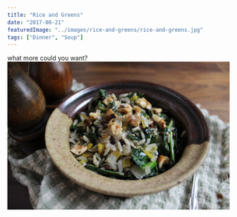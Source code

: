 ```yaml
---
title: "Rice and Greens"
date: "2017-08-21"
featuredImage: "../images/rice-and-greens/rice-and-greens.jpg"
tags: ["Dinner", "Soup"]
---
```


what more could you want?
![rice and greens](../images/rice-and-greens/rice-and-greens.jpg)

